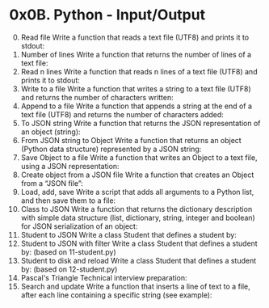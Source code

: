 # 0x0B. Python - Input/Output

0. Read file
Write a function that reads a text file (UTF8) and prints it to stdout:
1. Number of lines
Write a function that returns the number of lines of a text file:
2. Read n lines
Write a function that reads n lines of a text file (UTF8) and prints it to stdout:
3. Write to a file
Write a function that writes a string to a text file (UTF8) and returns the number of characters written:
4. Append to a file
Write a function that appends a string at the end of a text file (UTF8) and returns the number of characters added:
5. To JSON string
Write a function that returns the JSON representation of an object (string):
6. From JSON string to Object
Write a function that returns an object (Python data structure) represented by a JSON string:
7. Save Object to a file
Write a function that writes an Object to a text file, using a JSON representation:
8. Create object from a JSON file
Write a function that creates an Object from a “JSON file”:
9. Load, add, save
Write a script that adds all arguments to a Python list, and then save them to a file:
10. Class to JSON
Write a function that returns the dictionary description with simple data structure (list, dictionary, string, integer and boolean) for JSON serialization of an object:
11. Student to JSON
Write a class Student that defines a student by:
12. Student to JSON with filter
Write a class Student that defines a student by: (based on 11-student.py)
13. Student to disk and reload
Write a class Student that defines a student by: (based on 12-student.py)
14. Pascal's Triangle
Technical interview preparation:
15. Search and update
Write a function that inserts a line of text to a file, after each line containing a specific string (see example):
